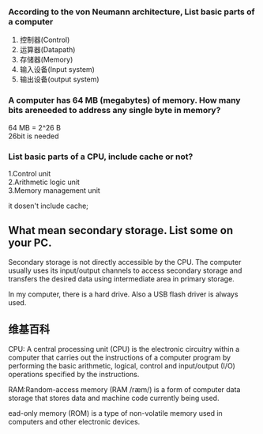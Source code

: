 ### According to the von Neumann architecture, List basic parts of a computer  
1. 控制器(Control)
2. 运算器(Datapath)
3. 存储器(Memory)
4. 输入设备(Input system)
5. 输出设备(output system)

### A computer has 64 MB (megabytes) of memory. How many bits areneeded to address any single byte in memory?

64 MB = 2^26 B  
26bit is needed

### List basic parts of a CPU, include cache or not?

1.Control unit  
2.Arithmetic logic unit  
3.Memory management unit  

it dosen't include cache;

## What mean secondary storage. List some on your PC.  

Secondary storage is not directly accessible by the CPU. The computer usually uses its input/output channels to access secondary storage and transfers the desired data using intermediate area in primary storage.

In my computer, there is a hard drive. Also a USB flash driver is always used.

## 维基百科  
CPU: A central processing unit (CPU) is the electronic circuitry within a computer that carries out the instructions of a computer program by performing the basic arithmetic, logical, control and input/output (I/O) operations specified by the instructions.  

RAM:Random-access memory (RAM /ræm/) is a form of computer data storage that stores data and machine code currently being used.  

ead-only memory (ROM) is a type of non-volatile memory used in computers and other electronic devices.